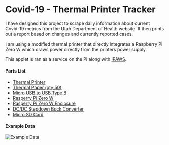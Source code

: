 # Covid-19 - Thermal Printer Tracker

I have designed this project to scrape daily information about current Covid-19 metrics from the Utah Department of Health website. It then prints out a report based on changes and currently reported cases.

I am using a modified thermal printer that directly integrates a Raspberry Pi Zero W which draws power directly from the printers power supply.

This applet is ran as a service on the Pi along with [IPAWS](https://github.com/austintrujillo/IPAWS).

#### Parts List

* [Thermal Printer](https://www.amazon.com/gp/product/B08BP1DXQD/)
* [Thermal Paper (qty 50)](https://www.amazon.com/gp/product/B01697T8PU/)
* [Micro USB to USB Type B](https://www.amazon.com/gp/product/B06Y24F3CJ/)
* [Rasperry Pi Zero W](https://www.amazon.com/gp/product/B06XFZC3BX/)
* [Rasperry Pi Zero W Enclosure](https://www.amazon.com/gp/product/B075FMKWB9/)
* [DC/DC Stepdown Buck Converter](https://www.amazon.com/gp/product/B07VVXF7YX/)
* [Micro SD Card](https://www.amazon.com/gp/product/B073JWXGNT/)

#### Example Data

![Example Data](/example/example.png)
